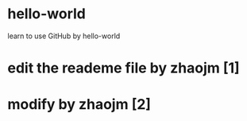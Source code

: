 # hello-world
learn to use GitHub by hello-world

# edit the reademe file by zhaojm [1]
# modify by zhaojm [2]
